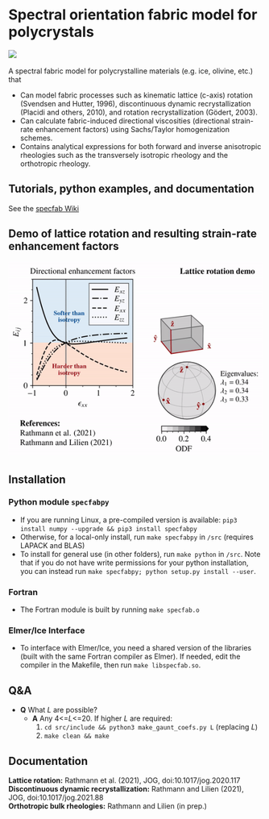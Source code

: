 # Spectral orientation fabric model for polycrystals

<img src="https://raw.githubusercontent.com/nicholasmr/specfab/main/images/logo.jpg" width="200">

A spectral fabric model for polycrystalline materials (e.g. ice, olivine, etc.) that 
- Can model fabric processes such as kinematic lattice (c-axis) rotation (Svendsen and
Hutter, 1996), discontinuous dynamic recrystallization (Placidi and others, 2010), and rotation recrystallization (Gödert, 2003).
- Can calculate fabric-induced directional viscosities (directional strain-rate enhancement factors) using Sachs/Taylor homogenization schemes.
- Contains analytical expressions for both forward and inverse anisotropic rheologies such as the transversely isotropic rheology and the orthotropic rheology.

## Tutorials, python examples, and documentation
See the [specfab Wiki](https://github.com/nicholasmr/specfab/wiki)

## Demo of lattice rotation and resulting strain-rate enhancement factors
![image](demo/cube-crush-animation/cube-crush.gif)

## Installation
### Python module `specfabpy`
- If you are running Linux, a pre-compiled version is available: `pip3 install numpy --upgrade && pip3 install specfabpy`
- Otherwise, for a local-only install, run `make specfabpy` in `/src` (requires LAPACK and BLAS)
- To install for general use (in other folders), run `make python` in `/src`. Note that if you do not have write permissions for your python installation, you can instead run `make specfabpy; python setup.py install --user`.

### Fortran
- The Fortran module is built by running `make specfab.o`

### Elmer/Ice Interface
- To interface with Elmer/Ice, you need a shared version of the libraries (built with the same Fortran compiler as Elmer). If needed, edit the compiler in the Makefile, then run `make libspecfab.so`.

## Q&A
- **Q** What *L* are possible?
  - **A** Any 4<=*L*<=20. If higher *L* are required:
    1. `cd src/include && python3 make_gaunt_coefs.py L` (replacing *L*)
    2. `make clean && make`

## Documentation
**Lattice rotation:** Rathmann et al. (2021), JOG, doi:10.1017/jog.2020.117 <br>
**Discontinuous dynamic recrystallization:** Rathmann and Lilien (2021), JOG, doi:10.1017/jog.2021.88 <br>
**Orthotropic bulk rheologies:** Rathmann and Lilien (in prep.)
